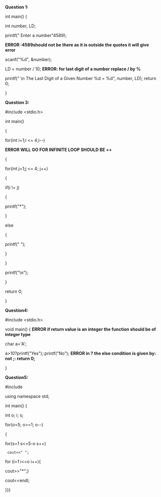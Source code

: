   **Question 1:**
  
int main() 
{ 

int number, LD;

printf(" Enter a number"4589);

**ERROR :4589should not be there as it is outside the quotes it will give error**

scanf("%d", &number); 

LD = number / 10; **ERROR: for last digit of a number replace / by %**

printf(" \n The Last Digit of a Given Number %d = %d", number, LD); return 0; 

} 

**Question 3:**

#include <stdio.h> 

int main() 

{

for(int i=1;i <= 4;i--)  

**ERROR WILL GO FOR INFINITE LOOP SHOULD BE ++**

{ 

for(int j=1;j <= 4; j++) 

{

if(i != j)

{

printf("*");

} 

else

{

printf(" ");

}

}

printf("\n");

} 

return 0;

} 

**Question4:**

#include <stdio.h> 

void main() { **ERROR if return value is an integer the function should be of integer type**

char a='A'; 

a>10?printf("Yes");:printf("No");    **ERROR in ? the else condition is given by: not ;: return 0;** 

}

**Question5:**

#include <iostream>
 
using namespace std;
 
int main() {
 
int o; i; s;

for(o=5; o>=1; o--)

 {

 for(s=1 s<=5-o s++)

     cout<<" ";

 for (i=1 i<=o i++){

 cout>>"*";}

 cout<<endl;

 }}}





